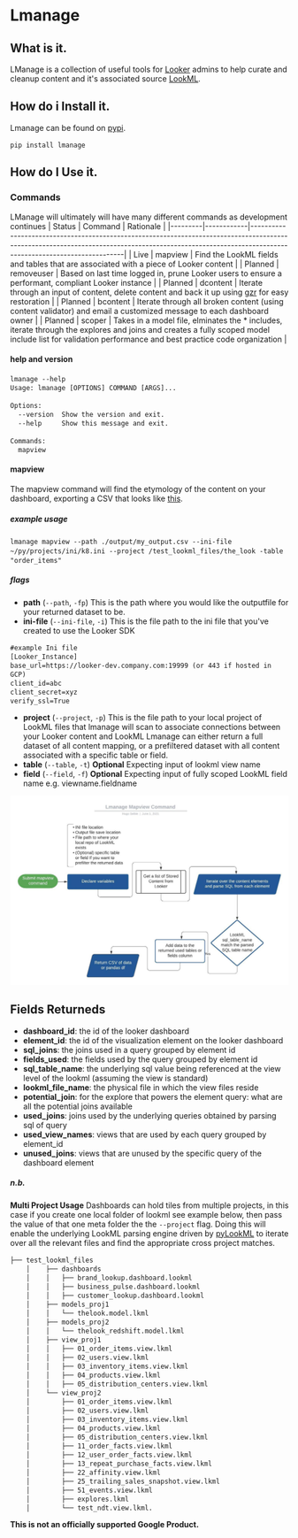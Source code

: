 # Lmanage
## What is it.
LManage is a collection of useful tools for [Looker](https://looker.com/) admins to help curate and cleanup content and it's associated source [LookML](https://docs.looker.com/data-modeling/learning-lookml/what-is-lookml).

## How do i Install it.
Lmanage can be found on [pypi](#).
```
pip install lmanage
```

## How do I Use it.
### Commands
LManage will ultimately will have many different commands as development continues 
| Status  | Command    | Rationale                                                                                                                                                                                            |
|---------|------------|------------------------------------------------------------------------------------------------------------------------------------------------------------------------------------------------------|
| Live    | mapview    | Find the LookML fields and tables that are associated with a piece of Looker content                                                                                                                 |
| Planned | removeuser | Based on last time logged in, prune Looker users to ensure a performant, compliant Looker instance                                                                                                   |
| Planned | dcontent   | Iterate through an input of content, delete content and back it up using [gzr](https://github.com/looker-open-source/gzr) for easy restoration                                                                                               |
| Planned | bcontent   | Iterate through all broken content (using content validator) and email a customized message to each dashboard owner                                                                                  |
| Planned | scoper     | Takes in a model file, elminates the * includes, iterate through the explores and joins and creates a fully scoped model include list for validation performance and best practice code organization |

#### help and version
```
lmanage --help
Usage: lmanage [OPTIONS] COMMAND [ARGS]...

Options:
  --version  Show the version and exit.
  --help     Show this message and exit.

Commands:
  mapview
```
#### mapview
The mapview command will find the etymology of the content on your dashboard, exporting a CSV that looks like [this](https://docs.google.com/spreadsheets/d/1TzeJW46ml0uzO9RdLOOLxwtvUWjhmZxoa-xq4pbznV0/edit?resourcekey=0-xbWC87hXYFNgy1As06NncA#gid=900312158).

##### example usage
`lmanage mapview --path ./output/my_output.csv --ini-file ~/py/projects/ini/k8.ini --project /test_lookml_files/the_look -table "order_items"`
##### flags
- **path** (`--path`, `-fp`) This is the path where you would like the outputfile for your returned dataset to be. 
- **ini-file** (`--ini-file`, `-i`) This is the file path to the ini file that you've created to use the Looker SDK
```
#example Ini file
[Looker_Instance]
base_url=https://looker-dev.company.com:19999 (or 443 if hosted in GCP)
client_id=abc
client_secret=xyz
verify_ssl=True
```
- **project** (`--project`, `-p`) This is the file path to your local project of LookML files that lmanage will scan to associate connections between your Looker content and LookML
Lmanage can either return a full dataset of all content mapping, or a prefiltered dataset with all content associated with a specific table or field.
- **table** (`--table`, `-t`) **Optional** Expecting input of lookml view name
- **field** (`--field`, `-f`) **Optional** Expecting input of fully scoped LookML field name e.g. viewname.fieldname 


![](./images/mapview_walkthru.jpeg)


## Fields Returneds

- **dashboard_id**: the id of the looker dashboard 	
- **element_id**: the id of the visualization element on the looker dashboard	
- **sql_joins**: the joins used in a query grouped by element id	
- **fields_used**: the fields used by the query grouped by element id
- **sql_table_name**: the underlying sql value being referenced at the view level of the lookml (assuming the view is standard)	
- **lookml_file_name**: the physical file in which the view files reside
- **potential_join**: for the explore that powers the element query: what are all the potential joins available	
- **used_joins**: joins used by the underlying queries obtained by parsing sql of query 	
- **used_view_names**: views that are used by each query grouped by element_id	
- **unused_joins**: views that are unused by the specific query of the dashboard element

##### n.b.
**Multi Project Usage**
Dashboards can hold tiles from multiple projects, in this case if you create one local folder of lookml see example below, then pass the value of that one meta folder the the `--project` flag. Doing this will enable the underlying LookML parsing engine driven by [pyLookML](https://github.com/llooker/pylookml) to iterate over all the relevant files and find the appropriate cross project matches.

```
├── test_lookml_files
    │    ├── dashboards
    │    │   ├── brand_lookup.dashboard.lookml
    │    │   ├── business_pulse.dashboard.lookml
    │    │   ├── customer_lookup.dashboard.lookml
    │    ├── models_proj1
    │    │   └── thelook.model.lkml
    │    ├── models_proj2
    │    │   └── thelook_redshift.model.lkml
    │    ├── view_proj1
    │    │   ├── 01_order_items.view.lkml
    │    │   ├── 02_users.view.lkml
    │    │   ├── 03_inventory_items.view.lkml
    │    │   ├── 04_products.view.lkml
    │    │   ├── 05_distribution_centers.view.lkml
    │    └── view_proj2
    │        ├── 01_order_items.view.lkml
    │        ├── 02_users.view.lkml
    │        ├── 03_inventory_items.view.lkml
    │        ├── 04_products.view.lkml
    │        ├── 05_distribution_centers.view.lkml
    │        ├── 11_order_facts.view.lkml
    │        ├── 12_user_order_facts.view.lkml
    │        ├── 13_repeat_purchase_facts.view.lkml
    │        ├── 22_affinity.view.lkml
    │        ├── 25_trailing_sales_snapshot.view.lkml
    │        ├── 51_events.view.lkml
    │        ├── explores.lkml
    │        └── test_ndt.view.lkml.
```



**This is not an officially supported Google Product.**
